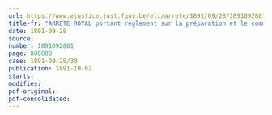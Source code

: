 ```yaml
---
url: https://www.ejustice.just.fgov.be/eli/arrete/1891/09/28/1891092801/justel
title-fr: "ARRETE ROYAL portant réglement sur la préparation et le commerce des farines, du pain et des autres denrées dérivées des farines"
date: 1891-09-28
source:
number: 1891092801
page: 888888
case: 1891-09-28/30
publication: 1891-10-02
starts:
modifies:
pdf-original:
pdf-consolidated:
---
```


